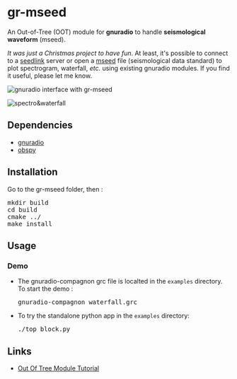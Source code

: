 # gr-mseed


An Out-of-Tree (OOT) module for **gnuradio** to handle **seismological waveform** (mseed).

*It was just a Christmas project to have fun*. At least, it's possible 
to connect to a [seedlink](http://ds.iris.edu/ds/nodes/dmc/services/seedlink/) server or open a [mseed](https://ds.iris.edu/ds/nodes/dmc/data/formats/) file (seismological data standard) to plot spectrogram, waterfall, *etc.* using existing gnuradio modules. If you find it useful, please let me know.

![gnuradio interface with gr-mseed](https://cloud.githubusercontent.com/assets/4367036/15627672/9311e104-24eb-11e6-8907-6a3a7fe34a00.png)

![spectro&waterfall](https://cloud.githubusercontent.com/assets/4367036/15627689/2f4e555c-24ec-11e6-949c-a82a51027778.png)


## Dependencies

* [gnuradio](http://gnuradio.org) 
* [obspy](https://github.com/obspy/obspy/wiki)


## Installation
Go to the gr-mseed folder, then :
<pre>
mkdir build
cd build
cmake ../
make install
</pre>

## Usage

### Demo

* The gnuradio-compagnon grc file is localted in the `examples` directory. To start the demo :

	<pre>gnuradio-compagnon waterfall.grc</pre>

* To try the standalone python app in the `examples` directory:
	<pre>./top_block.py</pre>

## Links
* [Out Of Tree Module Tutorial](http://gnuradio.org/redmine/projects/gnuradio/wiki/OutOfTreeModules)